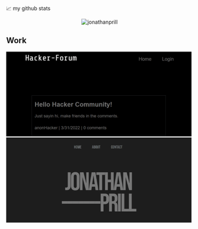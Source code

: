 📈 my github stats

<p align="center"> <img src="https://github-readme-stats.vercel.app/api?username=jonathanprill&show_icons=true&theme=gotham" alt="jonathanprill" />

## Work
<!-- 
![ScreenShot](/assets/images/hacker-forum-Animation2.gif "screenshot1") -->

<a target="_blank" href="https://nameless-sands-05757.herokuapp.com/">
<img src="./assets/images/hacker-forum-Animation2.gif" width="500" />
</a>

<br />

<a target="_blank" href="https://jonathanprill.github.io/personal-portfolio/">
<img src="./assets/images/portfolio-Animation2.gif" width="500" />
</a>
